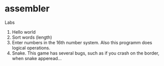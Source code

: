 # assembler
Labs
1. Hello world
2. Sort words (length)
3. Enter numbers in the 16th number system. Also this programm does logical operations.
4. Snake. This game has several bugs, such as if you crash on the border, when snake apperead...
